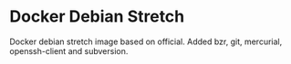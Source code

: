 Docker Debian Stretch
=====================

Docker debian stretch image based on official.
Added bzr, git, mercurial, openssh-client and subversion.